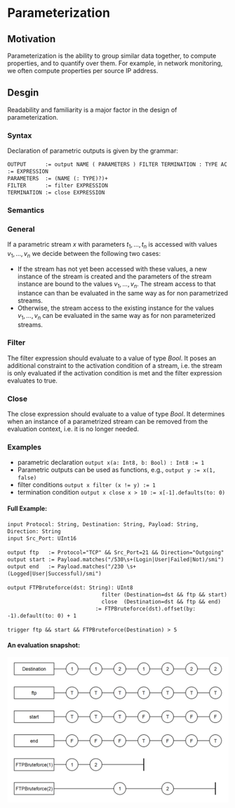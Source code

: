 # Parameterization

## Motivation

Parameterization is the ability to group similar data together, to compute properties, and to quantify over them.
For example, in network monitoring, we often compute properties per source IP address.

## Desgin

Readability and familiarity is a major factor in the design of parameterization.

### Syntax

Declaration of parametric outputs is given by the grammar:

```
OUTPUT      := output NAME ( PARAMETERS ) FILTER TERMINATION : TYPE AC := EXPRESSION
PARAMETERS  := (NAME (: TYPE)?)+
FILTER      := filter EXPRESSION
TERMINATION := close EXPRESSION
```

### Semantics

### General

If a parametric stream $`x`$ with parameters $` t_1, ..., t_n `$ is accessed with values $` v_1, ..., v_n `$ we decide between the following two cases:

* If the stream has not yet been accessed with these values, a new instance of the stream is created and the parameters of the stream instance are bound to the values $` v_1, ..., v_n `$. The stream access to that instance can than be evaluated in the same way as for non parametrized streams.
* Otherwise, the stream access to the existing instance for the values $` v_1, ..., v_n `$ can be evaluated in the same way as for non parameterized streams.

### Filter
The filter expression should evaluate to a value of type $` Bool `$. It poses an additional constraint to the activation condition of a stream, i.e. the stream is only evaluated if the activation condition is met and the filter expression evaluates to true.

### Close
The close expression should evaluate to a value of type $` Bool `$. It determines when an instance of a parametrized stream can be removed from the evaluation context, i.e. it is no longer needed.

### Examples

* parametric declaration `output x(a: Int8, b: Bool) : Int8 := 1`
* Parametric outputs can be used as functions, e.g., `output y := x(1, false)`
* filter conditions `output x filter (x != y) := 1`
* termination condition `output x close x > 10 := x[-1].defaults(to: 0)`

#### Full Example:
```
input Protocol: String, Destination: String, Payload: String, Direction: String
input Src_Port: UInt16

output ftp   := Protocol="TCP" && Src_Port=21 && Direction="Outgoing"
output start := Payload.matches("/530\s+(Login|User|Failed|Not)/smi")
output end   := Payload.matches("/230 \s+(Logged|User|Successful)/smi")

output FTPBruteforce(dst: String): UInt8
                              filter (Destination=dst && ftp && start)
                              close  (Destination=dst && ftp && end)
                            := FTPBruteforce(dst).offset(by: -1).default(to: 0) + 1
                                
trigger ftp && start && FTPBruteforce(Destination) > 5
```

#### An evaluation snapshot:

![alt text](parameterization_example.png "evaluation snapshot")





 